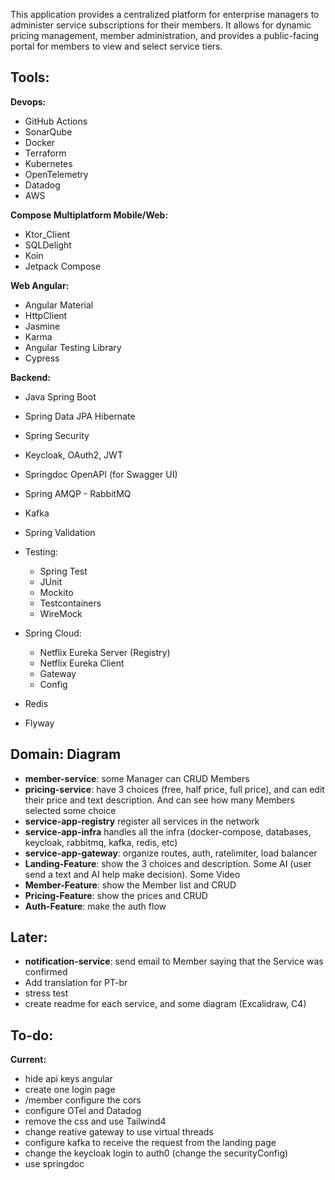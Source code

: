 This application provides a centralized platform for enterprise managers to administer service subscriptions for their members. It allows for dynamic pricing management, member administration, and provides a public-facing portal for members to view and select service tiers.



## Tools:

**Devops:**

* GitHub Actions
* SonarQube
* Docker
* Terraform
* Kubernetes
* OpenTelemetry
* Datadog
* AWS



**Compose Multiplatform Mobile/Web:**

* Ktor\_Client
* SQLDelight
* Koin
* Jetpack Compose



**Web Angular:**

* Angular Material
* HttpClient
* Jasmine
* Karma
* Angular Testing Library
* Cypress



**Backend:**

* Java Spring Boot
* Spring Data JPA Hibernate
* Spring Security
* Keycloak, OAuth2, JWT
* Springdoc OpenAPI (for Swagger UI)
* Spring AMQP - RabbitMQ
* Kafka
* Spring Validation
* Testing:

  * Spring Test
  * JUnit
  * Mockito
  * Testcontainers
  * WireMock

* Spring Cloud:

  * Netflix Eureka Server (Registry)
  * Netflix Eureka Client
  * Gateway
  * Config

* Redis
* Flyway



## Domain: Diagram

* **member-service**: some Manager can CRUD Members
* **pricing-service**: have 3 choices (free, half price, full price), and can edit their price and text description. And can see how many Members selected some choice
* **service-app-registry** register all services in the network
* **service-app-infra** handles all the infra (docker-compose, databases, keycloak, rabbitmq, kafka, redis, etc)
* **service-app-gateway**: organize routes, auth, ratelimiter, load balancer
* **Landing-Feature**: show the 3 choices and description. Some AI (user send a text and AI help make decision). Some Video
* **Member-Feature**: show the Member list and CRUD
* **Pricing-Feature**: show the prices and CRUD
* **Auth-Feature**: make the auth flow



## Later:

* **notification-service**: send email to Member saying that the Service was confirmed
* Add translation for PT-br
* stress test
* create readme for each service, and some diagram (Excalidraw, C4)



## To-do:

**Current:**

* hide api keys angular
* create one login page
* /member configure the cors
* configure OTel and Datadog
* remove the css and use Tailwind4
* change reative gateway to use virtual threads
* configure kafka to receive the request from the landing page
* change the keycloak login to auth0 (change the securityConfig)
* use springdoc
